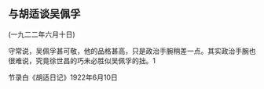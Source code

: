 ## 与胡适谈吴佩孚



(一九二二年六月十日)

 

守常说，吴佩孚甚可敬，他的品格甚高，只是政治手腕稍差一点。其实政治手腕也很难说，究竟徐世昌的巧未必胜似吴佩孚的拙。1

 

节录白《胡适日记》1922年6月10日

 

